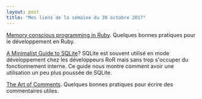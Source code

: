 ```yaml
---
layout: post
title: "Mes liens de la semaine du 30 octobre 2017"
---
```


[Memory conscious programming in Ruby](https://gettalong.org/blog/2017/memory-conscious-programming-in-ruby.html). Quelques bonnes pratiques pour le développement en Ruby. 

[A Minimalist Guide to SQLite](http://tech.marksblogg.com/sqlite3-tutorial-and-guide.html)? SQLite est souvent utilisé en mode développement chez les développeurs RoR mais sans trop s'occuper du fonctionnement interne. Ce guide nous montre comment avoir une utilisation un peu plus poussée de SQLite.

[The Art of Comments](https://css-tricks.com/the-art-of-comments/). Quelques bonnes pratiques pour écrire des commentaires utiles.